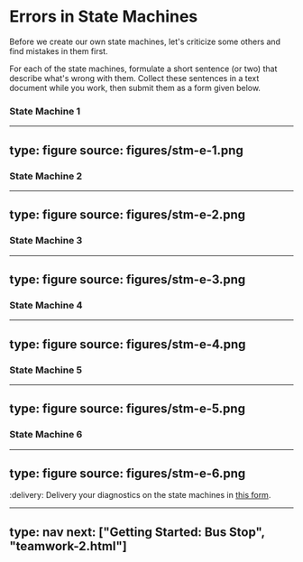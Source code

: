 # Errors in State Machines

Before we create our own state machines, let's criticize some others and find mistakes in them first.

For each of the state machines, formulate a short sentence (or two) that describe what's wrong with them. 
Collect these sentences in a text document while you work, then submit them as a form given below.

 
### State Machine 1

---
type: figure
source: figures/stm-e-1.png
---


### State Machine 2

---
type: figure
source: figures/stm-e-2.png
---


### State Machine 3

---
type: figure
source: figures/stm-e-3.png
---


### State Machine 4

---
type: figure
source: figures/stm-e-4.png
---


### State Machine 5

---
type: figure
source: figures/stm-e-5.png
---


### State Machine 6

---
type: figure
source: figures/stm-e-6.png
---

:delivery: Delivery your diagnostics on the state machines in [this form](https://forms.office.com/Pages/ResponsePage.aspx?id=cgahCS-CZ0SluluzdZZ8BSxiepoCd7lKk70IThBWqdJUQ0ZTRFVIODBUNlNTRzFEUU02VUJVMTc0Mi4u).



---
type: nav
next: ["Getting Started: Bus Stop", "teamwork-2.html"]
---
